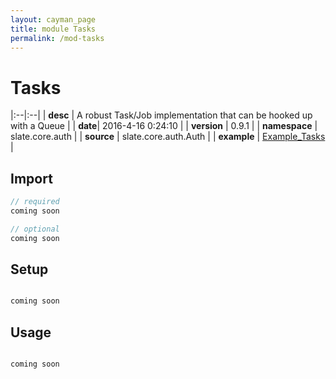 ```yaml
---
layout: cayman_page
title: module Tasks
permalink: /mod-tasks
---
```


# Tasks

|:--|:--|
| **desc** | A robust Task/Job implementation that can be hooked up with a Queue | 
| **date**| 2016-4-16 0:24:10 |
| **version** | 0.9.1  |
| **namespace** | slate.core.auth  |
| **source** | slate.core.auth.Auth  |
| **example** | [Example_Tasks](https://github.com/code-helix/slatekit/blob/master/src/apps/scala/slate-examples/src/main/scala/slate/examples/Example_Tasks.scala) |

## Import
```scala 
// required 
coming soon

// optional 
coming soon

```

## Setup
```scala

coming soon

```

## Usage
```scala

coming soon

```

